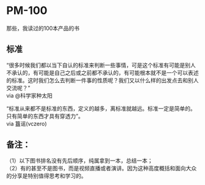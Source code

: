 # PM-100
那些，我读过的100本产品的书


## 标准
“很多时候我们都以当下自认的标准来判断一些事情，可是这个标准有可能是别人不承认的，有可能是自己之后或之前都不承认的，有可能根本就不是一个可以表述的标准。这时我们怎么去判断一件事的性质呢？我们又以什么样的出发点去和别人交流呢？”          
via @科学家种太阳        

“标准从来都不是标准的东西，定义的越多，离标准就越远。标准一定是简单的。只有简单的东西才具有穿透力”。           
via 簋谣(vczero)

## 备注：      
（1）以下图书排名没有先后顺序，纯属拿到一本，总结一本；          
（2）有的甚至不是图书，而是视频直播或者演讲。因为这种高度概括和面向大众的分享是特别值得思考和学习的。              